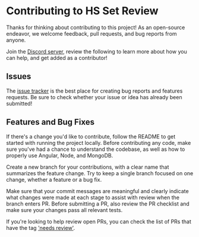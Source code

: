 # Contributing to HS Set Review

Thanks for thinking about contributing to this project! As an open-source endeavor, we welcome feedback, pull requests, and bug reports from anyone.

Join the [Discord server](https://discord.gg/zKGyxFP6Yk), review the following to learn more about how you can help, and get added as a contributor!

## Issues

The [issue tracker](https://github.com/mateuscechetto/hearthstone-set-review-bot/issues) is the best place for creating bug reports and features requests. Be sure to check whether your issue or idea has already been submitted!

## Features and Bug Fixes

If there's a change you'd like to contribute, follow the README to get started with running the project locally. Before contributing any code, make sure you've had a chance to understand the codebase, as well as how to properly use Angular, Node, and MongoDB.

Create a new branch for your contributions, with a clear name that summarizes the feature change. Try to keep a single branch focused on one change, whether a feature or a bug fix.

Make sure that your commit messages are meaningful and clearly indicate what changes were made at each stage to assist with review when the branch enters PR. Before submitting a PR, also review the PR checklist and make sure your changes pass all relevant tests.

If you're looking to help review open PRs, you can check the list of PRs that have the tag ['needs review'](https://github.com/mateuscechetto/hearthstone-set-review-bot/labels/needs%20review).
